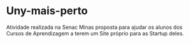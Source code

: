 # Uny-mais-perto
Atividade realizada na Senac Minas proposta para ajudar os alunos dos Cursos de Aprendizagem a terem um Site próprio para as Startup deles.
